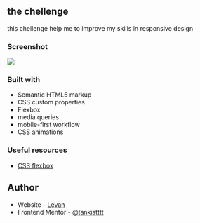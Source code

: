 ## the chellenge
this chellenge help me to improve my skills in responsive design
 
### Screenshot

![](./images/Screenshot%202023-09-14%20at%2021-18-42%20Frontend%20Mentor%20Order%20summary%20card.jpg)


### Built with

- Semantic HTML5 markup
- CSS custom properties
- Flexbox
- media queries
- mobile-first workflow
- CSS animations


### Useful resources

- [CSS flexbox](https://www.youtube.com/watch?v=SFgEuzKoGxE&embeds_referring_euri=https%3A%2F%2Fcdn.iframe.ly%2F&source_ve_path=MjM4NTE&feature=emb_title) 


## Author

- Website - [Levan](https://www.your-site.com)
- Frontend Mentor - [@tankistttt](https://www.frontendmentor.io/profile/tankistttt)


